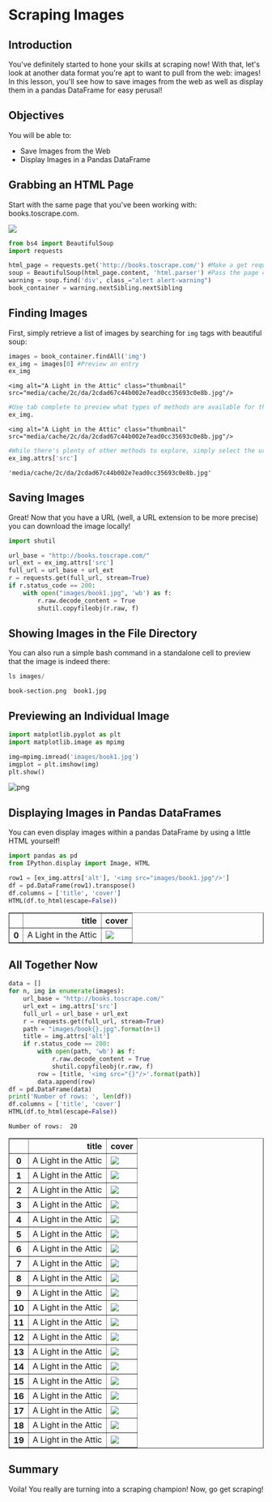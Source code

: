 
# Scraping Images

## Introduction

You've definitely started to hone your skills at scraping now! With that, let's look at another data format you're apt to want to pull from the web: images! In this lesson, you'll see how to save images from the web as well as display them in a pandas DataFrame for easy perusal!

## Objectives

You will be able to:

* Save Images from the Web
* Display Images in a Pandas DataFrame

## Grabbing an HTML Page

Start with the same page that you've been working with: books.toscrape.com.

<img src="images/book-section.png">


```python
from bs4 import BeautifulSoup
import requests
```


```python
html_page = requests.get('http://books.toscrape.com/') #Make a get request to retrieve the page
soup = BeautifulSoup(html_page.content, 'html.parser') #Pass the page contents to beautiful soup for parsing
warning = soup.find('div', class_="alert alert-warning")
book_container = warning.nextSibling.nextSibling
```

## Finding Images

First, simply retrieve a list of images by searching for `img` tags with beautiful soup:


```python
images = book_container.findAll('img')
ex_img = images[0] #Preview an entry
ex_img
```




    <img alt="A Light in the Attic" class="thumbnail" src="media/cache/2c/da/2cdad67c44b002e7ead0cc35693c0e8b.jpg"/>




```python
#Use tab complete to preview what types of methods are available for the entry
ex_img.
```




    <img alt="A Light in the Attic" class="thumbnail" src="media/cache/2c/da/2cdad67c44b002e7ead0cc35693c0e8b.jpg"/>




```python
#While there's plenty of other methods to explore, simply select the url for the image for now.
ex_img.attrs['src']
```




    'media/cache/2c/da/2cdad67c44b002e7ead0cc35693c0e8b.jpg'



## Saving Images

Great! Now that you have a URL (well, a URL extension to be more precise) you can download the image locally!


```python
import shutil
```


```python
url_base = "http://books.toscrape.com/"
url_ext = ex_img.attrs['src']
full_url = url_base + url_ext
r = requests.get(full_url, stream=True)
if r.status_code == 200:
    with open("images/book1.jpg", 'wb') as f:
        r.raw.decode_content = True
        shutil.copyfileobj(r.raw, f)
```

## Showing Images in the File Directory

You can also run a simple bash command in a standalone cell to preview that the image is indeed there:


```python
ls images/
```

    book-section.png  book1.jpg


## Previewing an Individual Image


```python
import matplotlib.pyplot as plt
import matplotlib.image as mpimg
```


```python
img=mpimg.imread('images/book1.jpg')
imgplot = plt.imshow(img)
plt.show()
```


![png](index_files/index_15_0.png)


## Displaying Images in Pandas DataFrames

You can even display images within a pandas DataFrame by using a little HTML yourself!


```python
import pandas as pd
from IPython.display import Image, HTML
```


```python
row1 = [ex_img.attrs['alt'], '<img src="images/book1.jpg"/>']
df = pd.DataFrame(row1).transpose()
df.columns = ['title', 'cover']
HTML(df.to_html(escape=False))
```




<table border="1" class="dataframe">
  <thead>
    <tr style="text-align: right;">
      <th></th>
      <th>title</th>
      <th>cover</th>
    </tr>
  </thead>
  <tbody>
    <tr>
      <th>0</th>
      <td>A Light in the Attic</td>
      <td><img src="images/book1.jpg"/></td>
    </tr>
  </tbody>
</table>



## All Together Now


```python
data = []
for n, img in enumerate(images):
    url_base = "http://books.toscrape.com/"
    url_ext = img.attrs['src']
    full_url = url_base + url_ext
    r = requests.get(full_url, stream=True)
    path = "images/book{}.jpg".format(n+1)
    title = img.attrs['alt']
    if r.status_code == 200:
        with open(path, 'wb') as f:
            r.raw.decode_content = True
            shutil.copyfileobj(r.raw, f)
        row = [title, '<img src="{}"/>'.format(path)]
        data.append(row)
df = pd.DataFrame(data)
print('Number of rows: ', len(df))
df.columns = ['title', 'cover']
HTML(df.to_html(escape=False))   
```

    Number of rows:  20





<table border="1" class="dataframe">
  <thead>
    <tr style="text-align: right;">
      <th></th>
      <th>title</th>
      <th>cover</th>
    </tr>
  </thead>
  <tbody>
    <tr>
      <th>0</th>
      <td>A Light in the Attic</td>
      <td><img src="images/book1.jpg"/></td>
    </tr>
    <tr>
      <th>1</th>
      <td>A Light in the Attic</td>
      <td><img src="images/book2.jpg"/></td>
    </tr>
    <tr>
      <th>2</th>
      <td>A Light in the Attic</td>
      <td><img src="images/book3.jpg"/></td>
    </tr>
    <tr>
      <th>3</th>
      <td>A Light in the Attic</td>
      <td><img src="images/book4.jpg"/></td>
    </tr>
    <tr>
      <th>4</th>
      <td>A Light in the Attic</td>
      <td><img src="images/book5.jpg"/></td>
    </tr>
    <tr>
      <th>5</th>
      <td>A Light in the Attic</td>
      <td><img src="images/book6.jpg"/></td>
    </tr>
    <tr>
      <th>6</th>
      <td>A Light in the Attic</td>
      <td><img src="images/book7.jpg"/></td>
    </tr>
    <tr>
      <th>7</th>
      <td>A Light in the Attic</td>
      <td><img src="images/book8.jpg"/></td>
    </tr>
    <tr>
      <th>8</th>
      <td>A Light in the Attic</td>
      <td><img src="images/book9.jpg"/></td>
    </tr>
    <tr>
      <th>9</th>
      <td>A Light in the Attic</td>
      <td><img src="images/book10.jpg"/></td>
    </tr>
    <tr>
      <th>10</th>
      <td>A Light in the Attic</td>
      <td><img src="images/book11.jpg"/></td>
    </tr>
    <tr>
      <th>11</th>
      <td>A Light in the Attic</td>
      <td><img src="images/book12.jpg"/></td>
    </tr>
    <tr>
      <th>12</th>
      <td>A Light in the Attic</td>
      <td><img src="images/book13.jpg"/></td>
    </tr>
    <tr>
      <th>13</th>
      <td>A Light in the Attic</td>
      <td><img src="images/book14.jpg"/></td>
    </tr>
    <tr>
      <th>14</th>
      <td>A Light in the Attic</td>
      <td><img src="images/book15.jpg"/></td>
    </tr>
    <tr>
      <th>15</th>
      <td>A Light in the Attic</td>
      <td><img src="images/book16.jpg"/></td>
    </tr>
    <tr>
      <th>16</th>
      <td>A Light in the Attic</td>
      <td><img src="images/book17.jpg"/></td>
    </tr>
    <tr>
      <th>17</th>
      <td>A Light in the Attic</td>
      <td><img src="images/book18.jpg"/></td>
    </tr>
    <tr>
      <th>18</th>
      <td>A Light in the Attic</td>
      <td><img src="images/book19.jpg"/></td>
    </tr>
    <tr>
      <th>19</th>
      <td>A Light in the Attic</td>
      <td><img src="images/book20.jpg"/></td>
    </tr>
  </tbody>
</table>



## Summary

Voila! You really are turning into a scraping champion! Now, go get scraping!
